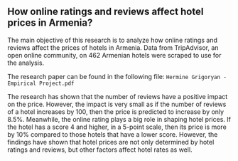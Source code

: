    ## How online ratings and reviews affect hotel prices in Armenia?
   
   The main objective of this research is to analyze how online ratings and reviews affect the prices of hotels in Armenia. Data from TripAdvisor, an open online community, on 462 Armenian hotels were scraped to use for the analysis.
  
  The research paper can be found in the following file: `Hermine Grigoryan - Empirical Project.pdf`
  
  The research has shown that the number of reviews have a positive impact on the price. However, the impact is very small as if the number of reviews of a hotel increases by 100, then the price is predicted to increase by only 8.5%. Meanwhile, the online rating plays a big role in shaping hotel prices. If the hotel has a score 4 and higher, in a 5-point scale, then its price is more by 10% compared to those hotels that have a lower score. However, the findings have shown that hotel prices are not only determined by hotel ratings and reviews, but other factors affect hotel rates as well.
